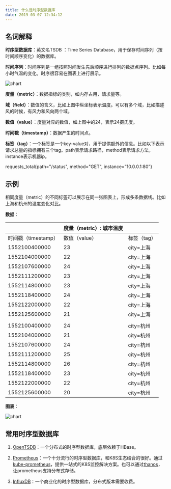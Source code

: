 ```yaml
---
title: 什么是时序型数据库
date: 2019-03-07 12:34:12
---
```


## 名词解释
**时序型数据库**：英文名TSDB ：Time Series Database，⽤于保存时间序列（按时间顺序变化）的数据库。

**时间序列**：时间序列是一组按照时间发生先后顺序进行排列的数据点序列。比如每小时气温的变化。时序很容易在图表上进行展示。

![chart](/images/time-series/temp.png)

**度量（metric）**：数据指标的类别，如内存占用，请求量等。 

**域（field）**：数值的含义，比如上图中纵坐标表示温度。可以有多个域，比如描述风的时候，有风力和风向两个域。

**数值（value）**：度量对应的数值，如上图中的24，表示24摄氏度。

**时间戳（timestamp）**：数据产⽣的时间点。

**标签（tag）**：⼀个标签是⼀个key-value对，⽤于提供额外的信息。比如以下表示请求总量的指标拥有三个tag。path表示请求路径，method表示请求方法，instance表示机器ip。

requests_total{path="/status", method="GET", instance=”10.0.0.1:80”}

## 示例

相同度量（metric）的不同标签可以展示在同一张图表上，形成多条数据线。比如上海和杭州的温度变化对比。

**数据**：

|                     | **度量（metric）**:   城市温度 |             |
| ------------------- | ------------------------------ | ----------- |
| 时间戳（timestamp） | 数值（value）                  | 标签（tag） |
| 1552100400000       | 23                             | city=上海   |
| 1552104000000       | 22                             | city=上海   |
| 1552107600000       | 24                             | city=上海   |
| 1552111200000       | 23                             | city=上海   |
| 1552114800000       | 23                             | city=上海   |
| 1552118400000       | 24                             | city=上海   |
| 1552122000000       | 22                             | city=上海   |
| 1552125600000       | 21                             | city=上海   |
|                     |                                |             |
| 1552100400000       | 24                             | city=杭州   |
| 1552104000000       | 21                             | city=杭州   |
| 1552107600000       | 24                             | city=杭州   |
| 1552111200000       | 25                             | city=杭州   |
| 1552114800000       | 26                             | city=杭州   |
| 1552118400000       | 23                             | city=杭州   |
| 1552122000000       | 22                             | city=杭州   |
| 1552125600000       | 20                             | city=杭州   |

**图表**：

![chart](/images/time-series/temp-compare.png)



## 常用时序型数据库

1. [OpenTSDB](https://github.com/OpenTSDB/opentsdb)：一个分布式的时序型数据库，底层依赖于HBase。

2. [Prometheus](https://github.com/prometheus/prometheus)：一个十分流行的时序型数据库，和K8S生态结合的很好。通过[kube-prometheus](https://github.com/coreos/kube-prometheus)，提供一站式的K8S监控解决方案。也可以通过[thanos](https://github.com/thanos-io/thanos)，让prometheus支持分布式存储。

3. [InfluxDB](https://github.com/influxdata/influxdb)：一个商业化的时序型数据库，分布式版本需要收费。

   